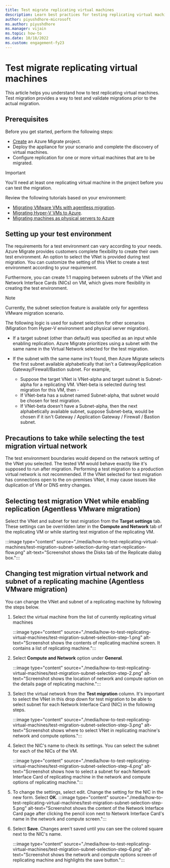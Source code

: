 ```yaml
---
title: Test migrate replicating virtual machines
description: Learn best practices for testing replicating virtual machines
author: piyushdhore-microsoft 
ms.author: piyushdhore
ms.manager: vijain
ms.topic: how-to
ms.date: 10/18/2022
ms.custom: engagement-fy23
---
```



# Test migrate replicating virtual machines

This article helps you understand how to test replicating virtual machines. Test migration provides a way to test and validate migrations prior to the actual migration.  


##  Prerequisites

Before you get started, perform the following steps:

- [Create](create-manage-projects.md) an Azure Migrate project.
- Deploy the  appliance for your scenario and complete the discovery of virtual machines.
- Configure replication for one or more virtual machines that are to be migrated.

> [!IMPORTANT]
> You'll need at least one replicating virtual machine in the project before you can test the migration.

Review the following tutorials based on your environment:
- [Migrating VMware VMs with agentless migration](./tutorial-migrate-vmware.md).
- [Migrating Hyper-V VMs to Azure](./tutorial-migrate-hyper-v.md).
- [Migrating machines as physical servers to Azure](./tutorial-migrate-physical-virtual-machines.md)


## Setting up your test environment

The requirements for a test environment can vary according to your needs. Azure Migrate provides customers complete flexibility to create their own test environment. An option to select the VNet is provided  during test migration. You can customize the setting of this VNet to create a test environment according to your requirement. 

Furthermore, you can create 1:1 mapping between subnets of the VNet and Network Interface Cards (NICs) on VM, which gives more flexibility in creating the test environment.

> [!Note]
> Currently, the subnet selection feature is available only for agentless VMware migration scenario.

The following logic is used for subnet selection for other scenarios (Migration from Hyper-V environment and physical server migration).
 
- If a target subnet (other than default) was specified as an input while enabling replication. Azure Migrate prioritizes using a subnet with the same name in the Virtual Network selected for the test migration.

- If the subnet with the same name ins't found, then Azure Migrate selects the first subnet available alphabetically that isn't a Gateway/Application Gateway/Firewall/Bastion subnet. For example, 

    - Suppose the target VNet is VNet-alpha and target subnet is Subnet-alpha for a replicating VM. VNet-beta is selected during test migration for this VM, then -
    - If VNet-beta has a subnet named Subnet-alpha, that subnet would be chosen for test migration.
    - If VNet-beta doesn't have a Subnet-alpha, then the next alphabetically available subnet, suppose Subnet-beta, would be chosen if it isn't Gateway / Application Gateway / Firewall / Bastion subnet. 
    
## Precautions to take while selecting the test migration virtual network

The test environment boundaries would  depend on the network setting of the VNet you selected. The tested VM would behave exactly like it's supposed to run after migration. Performing a test migration to a production virtual network is not recommended. If the VNet selected for test migration has connections open to the on-premises VNet, it may cause issues like duplication of VM or DNS entry changes.


## Selecting test migration VNet while enabling replication (Agentless VMware migration)

 Select the VNet and subnet for test migration from the **Target settings** tab. These settings can be overridden later in the **Compute and Network** tab of the replicating VM or while starting test migration of the replicating VM.

:::image type="content" source="./media/how-to-test-replicating-virtual-machines/test-migration-subnet-selection-during-start-replication-flow.png" alt-text="Screenshot shows the Disks tab of the Replicate dialog box.":::

## Changing test migration virtual network and subnet of a replicating machine (Agentless VMware migration)

You can change the VNet and subnet of a replicating machine by following the steps below.

1. Select  the virtual machine from the list of currently replicating virtual machines

    :::image type="content" source="./media/how-to-test-replicating-virtual-machines/test-migration-subnet-selection-step-1.png" alt-text="Screenshot shows the contents of replicating machine screen. It contains a list of replicating machine.":::

2. Select **Compute and Network** option under **General**.

    :::image type="content" source="./media/how-to-test-replicating-virtual-machines/test-migration-subnet-selection-step-2.png" alt-text="Screenshot shows the location of network and compute option on the details page of replicating machine.":::

3. Select the virtual network from the **Test migration** column. It's important to select the VNet in this drop down for test migration to be able to select subnet for each Network Interface Card (NIC) in the following steps.

    :::image type="content" source="./media/how-to-test-replicating-virtual-machines/test-migration-subnet-selection-step-3.png" alt-text="Screenshot shows where to select VNet in replicating machine's network and compute options.":::

4. Select the NIC's name to check its settings. You can select the subnet for each of the NICs of the VM.

    :::image type="content" source="./media/how-to-test-replicating-virtual-machines/test-migration-subnet-selection-step-4.png" alt-text="Screenshot shows how to select a subnet for each Network Interface Card of replicating machine in the network and compute options of replicating machine.":::

5. To change the settings, select edit. Change the setting for the NIC in the new form. Select **OK**. 
    :::image type="content" source="./media/how-to-test-replicating-virtual-machines/test-migration-subnet-selection-step-5.png" alt-text="Screenshot shows the content of the Network Interface Card page after clicking the pencil icon next to Network Interface Card's name in the network and compute screen.":::

6. Select **Save**. Changes aren't saved until you can see the colored square next to the NIC's name.

    :::image type="content" source="./media/how-to-test-replicating-virtual-machines/test-migration-subnet-selection-step-6.png" alt-text="Screenshot shows the network and compute options screen of replicating machine and highlights the save button.":::